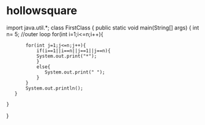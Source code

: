 # hollowsquare

import java.util.*;
class FirstClass {
    public static void main(String[] args) {
        int n= 5;
        //outer loop
       for(int i=1;i<=n;i++){
           
           for(int j=1;j<=n;j++){
               if(i==1||i==n||j==1||j==n){
               System.out.print("*");
               }
               else{
                  System.out.print(" ");
               }
           }
           System.out.println();
       }
     
    }
}
